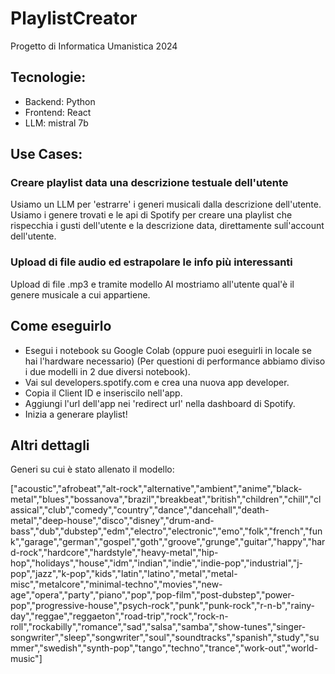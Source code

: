 # PlaylistCreator

Progetto di Informatica Umanistica 2024

## Tecnologie:

- Backend: Python
- Frontend: React
- LLM: mistral 7b

## Use Cases:

### Creare playlist data una descrizione testuale dell'utente

Usiamo un LLM per 'estrarre' i generi musicali dalla descrizione dell'utente.
Usiamo i genere trovati e le api di Spotify per creare una playlist che rispecchia i gusti dell'utente e la descrizione data, direttamente sulĺ'account dell'utente.

### Upload di file audio ed estrapolare le info più interessanti

Upload di file .mp3 e tramite modello AI mostriamo all'utente qual'è il genere musicale a cui appartiene.

## Come eseguirlo

- Esegui i notebook su Google Colab (oppure puoi eseguirli in locale se hai l'hardware necessario) (Per questioni di performance abbiamo diviso i due modelli in 2 due diversi notebook).
- Vai sul developers.spotify.com e crea una nuova app developer.
- Copia il Client ID e inseriscilo nell'app.
- Aggiungi l'url dell'app nei 'redirect url' nella dashboard di Spotify.
- Inizia a generare playlist!

## Altri dettagli

Generi su cui è stato allenato il modello:

["acoustic","afrobeat","alt-rock","alternative","ambient","anime","black-metal","blues","bossanova","brazil","breakbeat","british","children","chill","classical","club","comedy","country","dance","dancehall","death-metal","deep-house","disco","disney","drum-and-bass","dub","dubstep","edm","electro","electronic","emo","folk","french","funk","garage","german","gospel","goth","groove","grunge","guitar","happy","hard-rock","hardcore","hardstyle","heavy-metal","hip-hop","holidays","house","idm","indian","indie","indie-pop","industrial","j-pop","jazz","k-pop","kids","latin","latino","metal","metal-misc","metalcore","minimal-techno","movies","new-age","opera","party","piano","pop","pop-film","post-dubstep","power-pop","progressive-house","psych-rock","punk","punk-rock","r-n-b","rainy-day","reggae","reggaeton","road-trip","rock","rock-n-roll","rockabilly","romance","sad","salsa","samba","show-tunes","singer-songwriter","sleep","songwriter","soul","soundtracks","spanish","study","summer","swedish","synth-pop","tango","techno","trance","work-out","world-music"]
